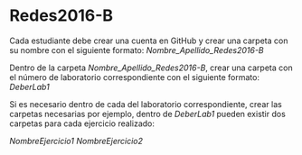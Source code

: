 # Redes2016-B

Cada estudiante debe crear una cuenta en GitHub y crear una carpeta con su nombre con el siguiente formato: *Nombre_Apellido_Redes2016-B*

Dentro de la carpeta *Nombre_Apellido_Redes2016-B*, crear una carpeta con el número de laboratorio correspondiente con el siguiente formato: *DeberLab1*

Si es necesario dentro de cada del laboratorio correspondiente, crear las carpetas necesarias por ejemplo, dentro de *DeberLab1* pueden existir dos carpetas para cada ejercicio realizado:

*NombreEjercicio1*
*NombreEjercicio2*
